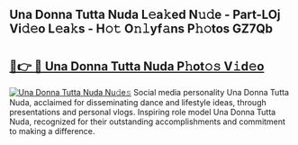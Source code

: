 ## Una Donna Tutta Nuda L𝚎a𝚔ed N𝚞𝚍e - Part-LOj Vi𝚍𝚎o L𝚎a𝚔s - H𝚘𝚝 O𝚗𝚕yf𝚊ns P𝚑𝚘tos GZ7Qb

# <h2><a href="http://kf5zjt.oniu.top/?m=Una+Donna+Tutta+Nuda">🔗👉 🔴 Una Donna Tutta Nuda P𝚑ot𝚘𝚜 V𝚒d𝚎o</a></h2>

[![Una Donna Tutta Nuda Nu𝚍e𝚜](https://i.imgur.com/0qMVB7G.gif)](http://kf5zjt.oniu.top/?m=Una+Donna+Tutta+Nuda)
Social media personality Una Donna Tutta Nuda, acclaimed for disseminating dance and lifestyle ideas, through presentations and personal vlogs. Inspiring role model Una Donna Tutta Nuda, recognized for their outstanding accomplishments and commitment to making a difference.  
